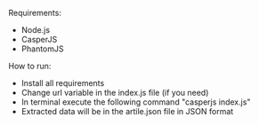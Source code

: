 Requirements:

* Node.js
* CasperJS
* PhantomJS

How to run:

* Install all requirements
* Change url variable in the index.js file (if you need)
* In terminal execute the following command "casperjs index.js"
* Extracted data will be in the artile.json file in JSON format
